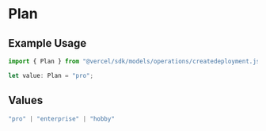# Plan

## Example Usage

```typescript
import { Plan } from "@vercel/sdk/models/operations/createdeployment.js";

let value: Plan = "pro";
```

## Values

```typescript
"pro" | "enterprise" | "hobby"
```